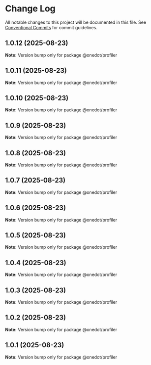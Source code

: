 # Change Log

All notable changes to this project will be documented in this file.
See [Conventional Commits](https://conventionalcommits.org) for commit guidelines.

## 1.0.12 (2025-08-23)

**Note:** Version bump only for package @onedot/profiler





## 1.0.11 (2025-08-23)

**Note:** Version bump only for package @onedot/profiler





## 1.0.10 (2025-08-23)

**Note:** Version bump only for package @onedot/profiler





## 1.0.9 (2025-08-23)

**Note:** Version bump only for package @onedot/profiler





## 1.0.8 (2025-08-23)

**Note:** Version bump only for package @onedot/profiler





## 1.0.7 (2025-08-23)

**Note:** Version bump only for package @onedot/profiler





## 1.0.6 (2025-08-23)

**Note:** Version bump only for package @onedot/profiler





## 1.0.5 (2025-08-23)

**Note:** Version bump only for package @onedot/profiler





## 1.0.4 (2025-08-23)

**Note:** Version bump only for package @onedot/profiler





## 1.0.3 (2025-08-23)

**Note:** Version bump only for package @onedot/profiler





## 1.0.2 (2025-08-23)

**Note:** Version bump only for package @onedot/profiler





## 1.0.1 (2025-08-23)

**Note:** Version bump only for package @onedot/profiler

